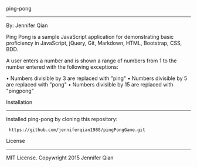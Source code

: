 
ping-pong
_______________________________________________________________________________________________

By: Jennifer Qian

Ping Pong is a sample JavaScript application for demonstrating basic proficiency in JavaScript, 
jQuery, Git, Markdown, HTML, Bootstrap, CSS, BDD.

A user enters a number and is shown a range of numbers from 1 to the number entered with the 
following exceptions:

•	Numbers divisible by 3 are replaced with "ping"
•	Numbers divisible by 5 are replaced with "pong"
•	Numbers divisible by 15 are replaced with "pingpong"



Installation
_______________________________________________________________________________________________

Installed ping-pong by cloning this repository:
  
     https://github.com/jenniferqian1988/pingPongGame.git
 



License
_______________________________________________________________________________________________


MIT License. Copywright 2015 Jennifer Qian


